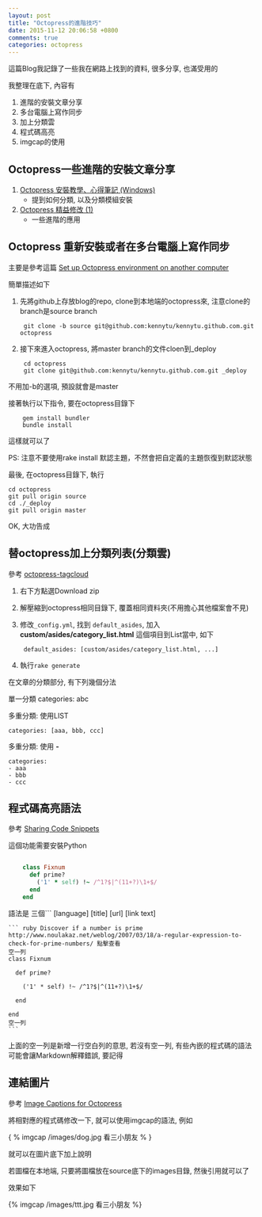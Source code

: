 ```yaml
---
layout: post
title: "Octopress的進階技巧"
date: 2015-11-12 20:06:58 +0800
comments: true
categories: octopress
---
```


這篇Blog我記錄了一些我在網路上找到的資料, 很多分享, 也滿受用的

我整理在底下, 內容有

1. 進階的安裝文章分享
2. 多台電腦上寫作同步
3. 加上分類雲
4. 程式碼高亮
5. imgcap的使用

<!--more-->

## Octopress一些進階的安裝文章分享

1. <a href="https://wwssllabcd.github.io/blog/2012/08/01/how-to-install-octopress-on-window/" target="_blank"> Octopress 安裝教學、心得筆記 (Windows)</a>
	* 提到如何分類, 以及分類模組安裝
2. <a href="http://shengmingzhiqing.com/blog/octopress-lean-modification-1.html/" target="_blank"> Octopress 精益修改 (1) </a>
	* 一些進階的應用


## Octopress 重新安裝或者在多台電腦上寫作同步

主要是參考這篇 <a href="http://ju.outofmemory.cn/entry/119189" target="_blank"> Set up Octopress environment on another computer </a>

簡單描述如下

1. 先將github上存放blog的repo, clone到本地端的octopress來, 注意clone的branch是source branch

		git clone -b source git@github.com:kennytu/kennytu.github.com.git octopress

2. 接下來進入octopress, 將master branch的文件cloen到_deploy
		
		cd octopress
		git clone git@github.com:kennytu/kennytu.github.com.git _deploy

不用加-b的選項, 預設就會是master

接著執行以下指令, 要在octopress目錄下

		gem install bundler
		bundle install

這樣就可以了

PS: 注意不要使用rake install 默認主題，不然會把自定義的主題恢復到默認狀態

最後, 在octopress目錄下, 執行
		
	cd octopress
	git pull origin source  
	cd ./_deploy
	git pull origin master 
  

OK, 大功告成


## 替octopress加上分類列表(分類雲)

參考 <a href="https://github.com/tokkonopapa/octopress-tagcloud" target="_blank"> octopress-tagcloud</a>

1. 右下方點選Download zip
2. 解壓縮到octopress相同目錄下, 覆蓋相同資料夾(不用擔心其他檔案會不見)
3. 修改`_config.yml`, 找到 `default_asides`, 加入 __custom/asides/category_list.html__ 這個項目到List當中, 如下
		
		default_asides: [custom/asides/category_list.html, ...]

4. 執行`rake generate`

在文章的分類部分, 有下列幾個分法

單一分類
categories: abc

多重分類: 使用LIST
	
	categories: [aaa, bbb, ccc]

多重分類: 使用 __-__ 

	categories:
	- aaa
	- bbb
	- ccc


## 程式碼高亮語法

參考 <a href="http://octopress.org/docs/blogging/code/" target="_blank"> Sharing Code Snippets </a>

這個功能需要安裝Python

``` ruby Discover if a number is prime http://www.noulakaz.net/weblog/2007/03/18/a-regular-expression-to-check-for-prime-numbers/ 點擊查看

	class Fixnum
	  def prime?
	    ('1' * self) !~ /^1?$|^(11+?)\1+$/
	  end
	end

```



語法是 三個``` [language] [title] [url] [link text]

	
	``` ruby Discover if a number is prime http://www.noulakaz.net/weblog/2007/03/18/a-regular-expression-to-check-for-prime-numbers/ 點擊查看
    空一列
	class Fixnum

	  def prime?

	    ('1' * self) !~ /^1?$|^(11+?)\1+$/

	  end

	end
	空一列	
	```

上面的空一列是新增一行空白列的意思, 若沒有空一列, 有些內嵌的程式碼的語法可能會讓Markdown解釋錯誤, 要記得 



## 連結圖片

參考 <a href="http://blog.zerosharp.com/image-captions-for-octopress/" target="_blank"> Image Captions for Octopress </a>

將相對應的程式碼修改一下, 就可以使用imgcap的語法, 例如

\{ % imgcap /images/dog.jpg 看三小朋友 % \}

就可以在圖片底下加上說明

若圖檔在本地端, 只要將圖檔放在source底下的images目錄, 然後引用就可以了

效果如下

{% imgcap /images/ttt.jpg 看三小朋友 %}


